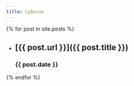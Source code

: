 ```yaml
---
title: Cyborus
---
```



{% for post in site.posts %}
  - ## [{{ post.url }}]({{ post.title }})
    ### {{ post.date }}


{% endfor %}
